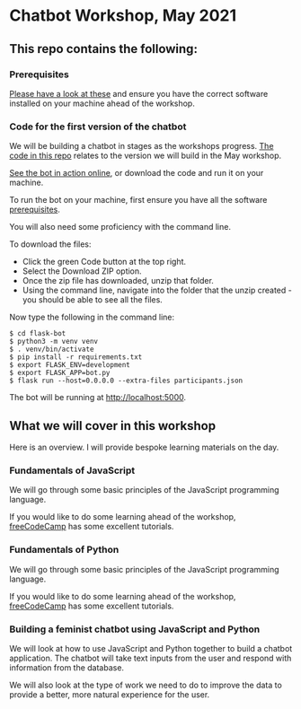 # Chatbot Workshop, May 2021

## This repo contains the following:

### Prerequisites

[Please have a look at these](prerequisites.md) and ensure you have the correct software installed on your machine ahead of the workshop.

### Code for the first version of the chatbot

We will be building a chatbot in stages as the workshops progress.  [The code in this repo](flask-bot) relates to the version we will build in the May workshop.

[See the bot in action online](https://wrap-bot.herokuapp.com/), or download the code and run it on your machine.

To run the bot on your machine, first ensure you have all the software [prerequisites](prerequisites.md).

You will also need some proficiency with the command line.

To download the files:

* Click the green Code button at the top right.
* Select the Download ZIP option.
* Once the zip file has downloaded, unzip that folder.
* Using the command line, navigate into the folder that the unzip created - you should be able to see all the files.

Now type the following in the command line:

```
$ cd flask-bot
$ python3 -m venv venv
$ . venv/bin/activate
$ pip install -r requirements.txt
$ export FLASK_ENV=development
$ export FLASK_APP=bot.py
$ flask run --host=0.0.0.0 --extra-files participants.json
```

The bot will be running at [http://localhost:5000](http://localhost:5000).

## What we will cover in this workshop

Here is an overview.  I will provide bespoke learning materials on the day.

### Fundamentals of JavaScript

We will go through some basic principles of the JavaScript programming language.

If you would like to do some learning ahead of the workshop, [freeCodeCamp](https://www.freecodecamp.org/learn/javascript-algorithms-and-data-structures/) has some excellent tutorials.

### Fundamentals of Python

We will go through some basic principles of the JavaScript programming language.

If you would like to do some learning ahead of the workshop, [freeCodeCamp](https://www.freecodecamp.org/learn/scientific-computing-with-python/) has some excellent tutorials.

### Building a feminist chatbot using JavaScript and Python

We will look at how to use JavaScript and Python together to build a chatbot application.  The chatbot will take text inputs from the user and respond with information from the database.

We will also look at the type of work we need to do to improve the data to provide a better, more natural experience for the user.
